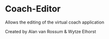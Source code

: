 # Coach-Editor
Allows the editing of the virtual coach application

Created by Alan van Rossum & Wytze Elhorst

